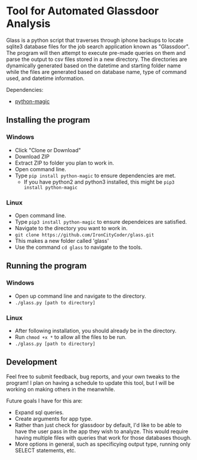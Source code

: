 # Tool for Automated Glassdoor Analysis

Glass is a python script that traverses through iphone backups to locate sqlite3 database files for the job search application known as "Glassdoor". The program will then attempt to execute pre-made queries on them and parse the output to csv files stored in a new directory. The directories are dynamically generated based on the datetime and starting folder name while the files are generated based on database name, type of command used, and datetime information.

Dependencies:

- [python-magic](https://github.com/ahupp/python-magic)

## Installing the program

### Windows

- Click "Clone or Download"
- Download ZIP
- Extract ZIP to folder you plan to work in. 
- Open command line.
- Type `pip install python-magic` to ensure dependencies are met.
  - If you have python2 and python3 installed, this might be `pip3 install python-magic`

### Linux

- Open command line.
- Type `pip3 install python-magic` to ensure dependeices are satisfied.
- Navigate to the directory you want to work in.
- `git clone https://github.com/IronCityCoder/glass.git`
- This makes a new folder called 'glass'
- Use the command `cd glass` to navigate to the tools.

## Running the program

### Windows

- Open up command line and navigate to the directory. 
- `./glass.py [path to directory]`

### Linux

- After following installation, you should already be in the directory.
- Run `chmod +x *` to allow all the files to be run.
- `./glass.py [path to directory]`


## Development

Feel free to submit feedback, bug reports, and your own tweaks to the program! I plan on having a schedule to update this tool, but I will be working on making others in the meanwhile. 

Future goals I have for this are:

- Expand sql queries.
- Create arguments for app type.
 - Rather than just check for glassdoor by default, I'd like to be able to have the user pass in the app they wish to analyze. This would require having multiple files with queries that work for those databases though. 
 - More options in general, such as specificying output type, running only SELECT statements, etc.
